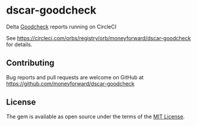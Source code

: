 # dscar-goodcheck

Delta [Goodcheck](https://sider.github.io/goodcheck/) reports running on CircleCI

See https://circleci.com/orbs/registry/orb/moneyforward/dscar-goodcheck for details.

## Contributing
Bug reports and pull requests are welcome on GitHub at https://github.com/moneyforward/dscar-goodcheck

## License
The gem is available as open source under the terms of the [MIT License](https://opensource.org/licenses/MIT).
